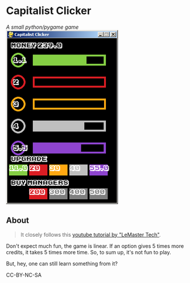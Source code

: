# Capitalist Clicker

_A small python/pygame game_  
![screenshot](/ressources/screen.png)


## About

> It closely follows this [youtube tutorial by "LeMaster Tech"](https://youtu.be/qCA7FBwKOgI).

Don't expect much fun, the game is linear.
If an option gives 5 times more credits, it takes 5 times more time.
So, to sum up, it's not fun to play.

But, hey, one can still learn something from it?

CC-BY-NC-SA
